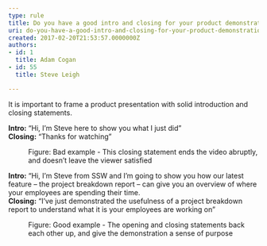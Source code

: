 ```yaml
---
type: rule
title: Do you have a good intro and closing for your product demonstrations?
uri: do-you-have-a-good-intro-and-closing-for-your-product-demonstrations
created: 2017-02-20T21:53:57.0000000Z
authors:
- id: 1
  title: Adam Cogan
- id: 55
  title: Steve Leigh

---
```




<span class='intro'> It is important to frame a product presentation with&#160;solid&#160;introduction and closing statements.&#160;<br> </span>

<p class="greyBox"><strong>​Intro&#58;</strong>&#160;“Hi, I’m Steve here to show you what I just did”<br><strong>Closing&#58;</strong>&#160;“Thanks for watching”</p><dd class="ssw15-rteElement-FigureBad">​​Figure&#58; Bad example - This closing statement ends the video abruptly, and doesn’t leave the viewer satisfied​</dd><p class="greyBox"><strong>Intro&#58;</strong>&#160;“Hi, I’m Steve from SSW and I’m going to show you how our latest feature – the project breakdown report – can give you an overview of where your employees are spending their time.​<br><strong>Closing&#58;</strong>&#160;“I’ve just demonstrated the usefulness of a project breakdown report to understand what it is your employees are working on”</p><dd class="ssw15-rteElement-FigureGood">​​​Figure&#58; Good example -&#160;The opening and closing statements back each other up, and give the demonstration a sense of purpose​<br></dd><p><br></p>


